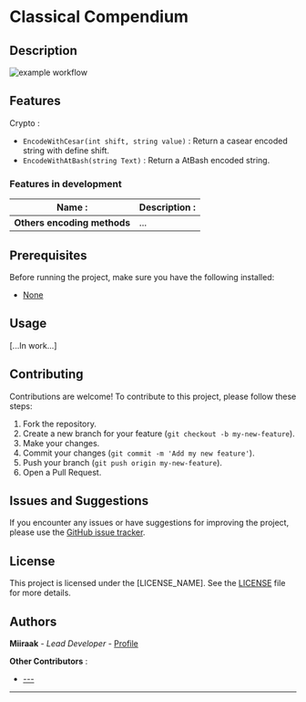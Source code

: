 # Classical Compendium

## Description
![example workflow](https://github.com/miiraak/classicalcompendium/actions/workflows/Publish.yml/badge.svg)

## Features
Crypto :
- `EncodeWithCesar(int shift, string value)` : Return a casear encoded string with define shift.
- `EncodeWithAtBash(string Text)` : Return a AtBash encoded string.

### Features in development
| Name : | Description : |
|---|---|
| **Others encoding methods** | ... | 

## Prerequisites

Before running the project, make sure you have the following installed:

- [None]()

## Usage
[...In work...]

## Contributing

Contributions are welcome! To contribute to this project, please follow these steps:

1. Fork the repository.
2. Create a new branch for your feature (`git checkout -b my-new-feature`).
3. Make your changes.
4. Commit your changes (`git commit -m 'Add my new feature'`).
5. Push your branch (`git push origin my-new-feature`).
6. Open a Pull Request.

## Issues and Suggestions

If you encounter any issues or have suggestions for improving the project, please use the [GitHub issue tracker](https://github.com/Miiraak/ClassicalCompendium/issues).

## License

This project is licensed under the [LICENSE_NAME]. See the [LICENSE](./LICENSE) file for more details.

## Authors

**Miiraak** - *Lead Developer* - [Profile](https://github.com/Miiraak)

**Other Contributors** : 
-  [---]()

---
